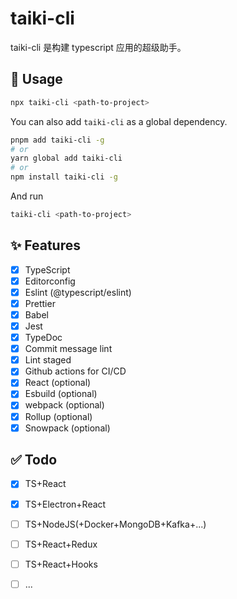 # taiki-cli

taiki-cli 是构建 typescript 应用的超级助手。

## 🚀 Usage

```sh
npx taiki-cli <path-to-project>
```

You can also add `taiki-cli` as a global dependency.

```sh
pnpm add taiki-cli -g
# or
yarn global add taiki-cli
# or
npm install taiki-cli -g
```

And run

```sh
taiki-cli <path-to-project>
```

## ✨ Features

- [x] TypeScript
- [x] Editorconfig
- [x] Eslint (@typescript/eslint)
- [x] Prettier
- [x] Babel
- [x] Jest
- [x] TypeDoc
- [x] Commit message lint
- [x] Lint staged
- [x] Github actions for CI/CD
- [x] React (optional)
- [x] Esbuild (optional)
- [x] webpack (optional)
- [x] Rollup (optional)
- [x] Snowpack (optional)

## ✅ Todo

- [x] TS+React
- [x] TS+Electron+React
- [ ] TS+NodeJS(+Docker+MongoDB+Kafka+...)
- [ ] TS+React+Redux
- [ ] TS+React+Hooks
- [ ] ...

